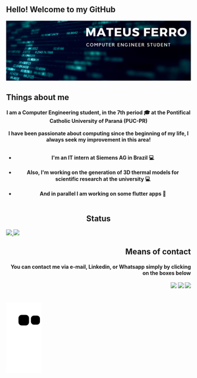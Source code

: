 <!-- WELCOME AND IMAGE -->
<h2> Hello! Welcome to my GitHub </h2>
<p align = "center">
  <img src = "https://github.com/MateusFerroAntunesdeOliveira/MyFolder/blob/main/Images_to_GitHub/profile_fundo_nova.png"/>
</p>

<!-- Little things about me -->
<h2> Things about me </h2>
<h4 align = "center"> 
  I am a Computer Engineering student, in the 7th period 🎓 at the Pontifical Catholic University of Paraná (PUC-PR) <br> <br>
  I have been passionate about computing since the beginning of my life, I always seek my improvement in this area! <br> <br>
  <ul>
    <li> I'm an IT intern at Siemens AG in Brazil 💻 <br> <br> </li>
    <li> Also, I'm working on the generation of 3D thermal models for scientific research at the university 💻 <br> <br> </li>
    <li> And in parallel I am working on some flutter apps 🎲 <br> <br> </li>
  </ul>
</h4>

<!-- Some status -->
<h2 align = "middle"> Status </h2>
<a href = "https://github.com/MateusFerroAntunesdeOliveira/github-readme-stats" target="_blank">
  <img height = "160" src = "https://github-readme-stats.vercel.app/api?username=MateusFerroAntunesdeOliveira&custom_title=My GitHub's Status&count_private=true&show_icons=true&theme=tokyonight"/>
  <img height = "160" src = "https://github-readme-stats.vercel.app/api/top-langs/?username=MateusFerroAntunesdeOliveira&custom_title=My Most Used Languages&layout=compact&langs_count=4&show_icons=true&hide=JavaScript&theme=tokyonight"/>
</a>

<!-- CONTACT -->
<h2 align = "end"> Means of contact </h2>
<h4 align = "end">
  You can contact me via e-mail, Linkedin, or Whatsapp simply by clicking on the boxes below <br> <br>
  <a href = "mailto:mateus.ferro.2001@gmail.com"><img src = "https://img.shields.io/badge/-Gmail-%23333?style=for-the-badge&logo=gmail&logoColor=white" target = "_blank"></a> <a href = "https://www.linkedin.com/in/mateus-ferro-antunes-de-oliveira-a060691b4/" target="_blank"><img src="https://img.shields.io/badge/-LinkedIn-%230077B5?style=for-the-badge&logo=linkedin&logoColor=white" target="_blank"></a> <a href = "http://api.whatsapp.com/send?phone=+5541997504454"><img src = "https://img.shields.io/badge/WhatsApp-25D366?style=for-the-badge&logo=whatsapp&logoColor=white" target = "_blank"></a> <br> <br> 
</h4> 

![Snake animation](https://github.com/MateusFerroAntunesdeOliveira/MateusFerroAntunesdeOliveira/blob/output/github-contribution-grid-snake.svg)

<!--
**MateusFerroAntunesdeOliveira/MateusFerroAntunesdeOliveira** is a ✨ _special_ ✨ repository because its `README.md` (this file) appears on your GitHub profile.
